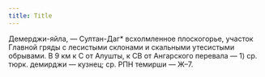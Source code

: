 ```yaml
---
title: Title
---
```


Демерджи-яйла, — Султан-Даг* всхолмленное плоскогорье, участок Главной гряды с
лесистыми склонами и скальными утесистыми обрывами. В 9 км к С от Алушты, к СВ
от Ангарского перевала — 1) ср. тюрк. демирджи — кузнец; ср. РПН темирши — Ж–7.
